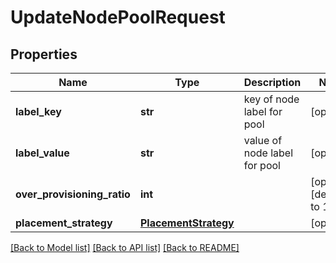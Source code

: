 # UpdateNodePoolRequest

## Properties
Name | Type | Description | Notes
------------ | ------------- | ------------- | -------------
**label_key** | **str** | key of node label for pool | [optional] 
**label_value** | **str** | value of node label for pool | [optional] 
**over_provisioning_ratio** | **int** |  | [optional] [default to 1]
**placement_strategy** | [**PlacementStrategy**](PlacementStrategy.md) |  | [optional] 

[[Back to Model list]](../README.md#documentation-for-models) [[Back to API list]](../README.md#documentation-for-api-endpoints) [[Back to README]](../README.md)

